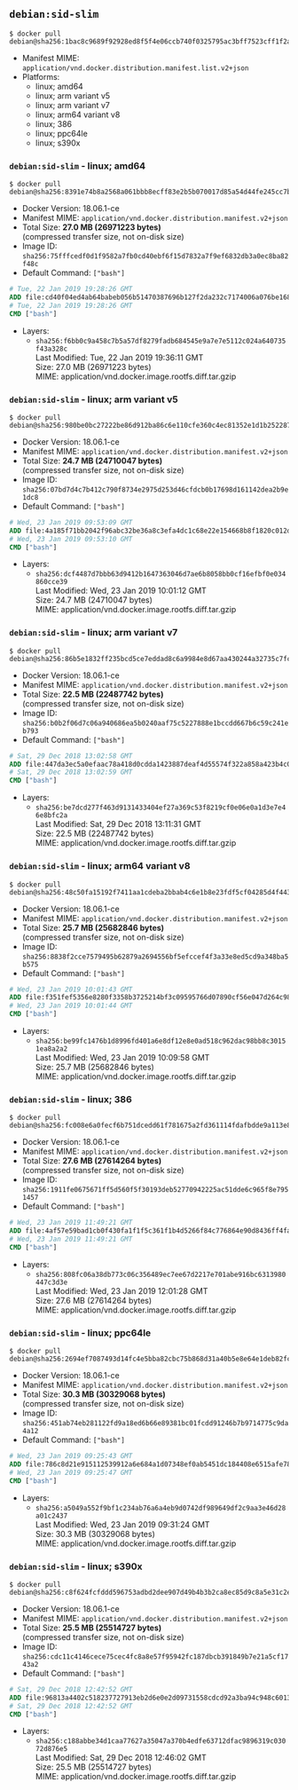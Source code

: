 ## `debian:sid-slim`

```console
$ docker pull debian@sha256:1bac8c9689f92928ed8f5f4e06ccb740f0325795ac3bff7523cff1f2a6fedee0
```

-	Manifest MIME: `application/vnd.docker.distribution.manifest.list.v2+json`
-	Platforms:
	-	linux; amd64
	-	linux; arm variant v5
	-	linux; arm variant v7
	-	linux; arm64 variant v8
	-	linux; 386
	-	linux; ppc64le
	-	linux; s390x

### `debian:sid-slim` - linux; amd64

```console
$ docker pull debian@sha256:8391e74b8a2568a061bbb8ecff83e2b5b070017d85a54d44fe245cc7b347c034
```

-	Docker Version: 18.06.1-ce
-	Manifest MIME: `application/vnd.docker.distribution.manifest.v2+json`
-	Total Size: **27.0 MB (26971223 bytes)**  
	(compressed transfer size, not on-disk size)
-	Image ID: `sha256:75fffcedf0d1f9582a7fb0cd40ebf6f15d7832a7f9ef6832db3a0ec8ba82f48c`
-	Default Command: `["bash"]`

```dockerfile
# Tue, 22 Jan 2019 19:28:26 GMT
ADD file:cd40f04ed4ab64babeb056b51470387696b127f2da232c7174006a076be168e7 in / 
# Tue, 22 Jan 2019 19:28:26 GMT
CMD ["bash"]
```

-	Layers:
	-	`sha256:f6bb0c9a458c7b5a57df8279fadb684545e9a7e7e5112c024a640735f43a328c`  
		Last Modified: Tue, 22 Jan 2019 19:36:11 GMT  
		Size: 27.0 MB (26971223 bytes)  
		MIME: application/vnd.docker.image.rootfs.diff.tar.gzip

### `debian:sid-slim` - linux; arm variant v5

```console
$ docker pull debian@sha256:980be0bc27222be86d912ba86c6e110cfe360c4ec81352e1d1b25228710c78c4
```

-	Docker Version: 18.06.1-ce
-	Manifest MIME: `application/vnd.docker.distribution.manifest.v2+json`
-	Total Size: **24.7 MB (24710047 bytes)**  
	(compressed transfer size, not on-disk size)
-	Image ID: `sha256:07bd7d4c7b412c790f8734e2975d253d46cfdcb0b17698d161142dea2b9e1dc8`
-	Default Command: `["bash"]`

```dockerfile
# Wed, 23 Jan 2019 09:53:09 GMT
ADD file:4a185f71bb2042f96abc32be36a8c3efa4dc1c68e22e154668b8f1820c012de5 in / 
# Wed, 23 Jan 2019 09:53:10 GMT
CMD ["bash"]
```

-	Layers:
	-	`sha256:dcf4487d7bbb63d9412b1647363046d7ae6b8058bb0cf16efbf0e034860cce39`  
		Last Modified: Wed, 23 Jan 2019 10:01:12 GMT  
		Size: 24.7 MB (24710047 bytes)  
		MIME: application/vnd.docker.image.rootfs.diff.tar.gzip

### `debian:sid-slim` - linux; arm variant v7

```console
$ docker pull debian@sha256:86b5e1832ff235bcd5ce7eddad8c6a9984e8d67aa430244a32735c7fcf72363c
```

-	Docker Version: 18.06.1-ce
-	Manifest MIME: `application/vnd.docker.distribution.manifest.v2+json`
-	Total Size: **22.5 MB (22487742 bytes)**  
	(compressed transfer size, not on-disk size)
-	Image ID: `sha256:b0b2f06d7c06a940686ea5b0240aaf75c5227888e1bccdd667b6c59c241eb793`
-	Default Command: `["bash"]`

```dockerfile
# Sat, 29 Dec 2018 13:02:58 GMT
ADD file:447da3ec5a0efaac78a418d0cdda1423887deaf4d55574f322a858a423b4c022 in / 
# Sat, 29 Dec 2018 13:02:59 GMT
CMD ["bash"]
```

-	Layers:
	-	`sha256:be7dcd277f463d9131433404ef27a369c53f8219cf0e06e0a1d3e7e46e8bfc2a`  
		Last Modified: Sat, 29 Dec 2018 13:11:31 GMT  
		Size: 22.5 MB (22487742 bytes)  
		MIME: application/vnd.docker.image.rootfs.diff.tar.gzip

### `debian:sid-slim` - linux; arm64 variant v8

```console
$ docker pull debian@sha256:48c50fa15192f7411aa1cdeba2bbab4c6e1b8e23fdf5cf04285d4f4431b7d2e1
```

-	Docker Version: 18.06.1-ce
-	Manifest MIME: `application/vnd.docker.distribution.manifest.v2+json`
-	Total Size: **25.7 MB (25682846 bytes)**  
	(compressed transfer size, not on-disk size)
-	Image ID: `sha256:8838f2cce7579495b62879a2694556bf5efccef4f3a33e8ed5cd9a348ba5b575`
-	Default Command: `["bash"]`

```dockerfile
# Wed, 23 Jan 2019 10:01:43 GMT
ADD file:f351fef5356e8280f3358b3725214bf3c09595766d07890cf56e047d264c98af in / 
# Wed, 23 Jan 2019 10:01:44 GMT
CMD ["bash"]
```

-	Layers:
	-	`sha256:be99fc1476b1d8996fd401a6e8df12e8e0ad518c962dac98bb8c30151ea8a2a2`  
		Last Modified: Wed, 23 Jan 2019 10:09:58 GMT  
		Size: 25.7 MB (25682846 bytes)  
		MIME: application/vnd.docker.image.rootfs.diff.tar.gzip

### `debian:sid-slim` - linux; 386

```console
$ docker pull debian@sha256:fc008e6a0fecf6b751dcedd61f781675a2fd361114fdafbdde9a113e819d61f0
```

-	Docker Version: 18.06.1-ce
-	Manifest MIME: `application/vnd.docker.distribution.manifest.v2+json`
-	Total Size: **27.6 MB (27614264 bytes)**  
	(compressed transfer size, not on-disk size)
-	Image ID: `sha256:1911fe0675671ff5d560f5f30193deb52770942225ac51dde6c965f8e7951457`
-	Default Command: `["bash"]`

```dockerfile
# Wed, 23 Jan 2019 11:49:21 GMT
ADD file:4af57e59bad1cb0f430fa1f1f5c361f1b4d5266f84c776864e90d8436ff4fa1d in / 
# Wed, 23 Jan 2019 11:49:21 GMT
CMD ["bash"]
```

-	Layers:
	-	`sha256:808fc06a38db773c06c356489ec7ee67d2217e701abe916bc6313980447c3d3e`  
		Last Modified: Wed, 23 Jan 2019 12:01:28 GMT  
		Size: 27.6 MB (27614264 bytes)  
		MIME: application/vnd.docker.image.rootfs.diff.tar.gzip

### `debian:sid-slim` - linux; ppc64le

```console
$ docker pull debian@sha256:2694ef7087493d14fc4e5bba82cbc75b868d31a40b5e8e64e1deb82fc1079c23
```

-	Docker Version: 18.06.1-ce
-	Manifest MIME: `application/vnd.docker.distribution.manifest.v2+json`
-	Total Size: **30.3 MB (30329068 bytes)**  
	(compressed transfer size, not on-disk size)
-	Image ID: `sha256:451ab74eb281122fd9a18ed6b66e89381bc01fcdd91246b7b9714775c9da4a12`
-	Default Command: `["bash"]`

```dockerfile
# Wed, 23 Jan 2019 09:25:43 GMT
ADD file:786c8d21e915112539912a6e684a1d07348ef0ab5451dc184408e6515afe787b in / 
# Wed, 23 Jan 2019 09:25:47 GMT
CMD ["bash"]
```

-	Layers:
	-	`sha256:a5049a552f9bf1c234ab76a6a4eb9d0742df989649df2c9aa3e46d28a01c2437`  
		Last Modified: Wed, 23 Jan 2019 09:31:24 GMT  
		Size: 30.3 MB (30329068 bytes)  
		MIME: application/vnd.docker.image.rootfs.diff.tar.gzip

### `debian:sid-slim` - linux; s390x

```console
$ docker pull debian@sha256:c8f624fcfddd596753adbd2dee907d49b4b3b2ca8ec85d9c8a5e31c2e9a8de98
```

-	Docker Version: 18.06.1-ce
-	Manifest MIME: `application/vnd.docker.distribution.manifest.v2+json`
-	Total Size: **25.5 MB (25514727 bytes)**  
	(compressed transfer size, not on-disk size)
-	Image ID: `sha256:cdc11c4146cece75cec4fc8a8e57f95942fc187dbcb391849b7e21a5cf1743a2`
-	Default Command: `["bash"]`

```dockerfile
# Sat, 29 Dec 2018 12:42:52 GMT
ADD file:96813a4402c518237727913eb2d6e0e2d09731558cdcd92a3ba94c948c601375 in / 
# Sat, 29 Dec 2018 12:42:52 GMT
CMD ["bash"]
```

-	Layers:
	-	`sha256:c188abbe34d1caa77627a35047a370b4edfe63712dfac9896319c03072d876e5`  
		Last Modified: Sat, 29 Dec 2018 12:46:02 GMT  
		Size: 25.5 MB (25514727 bytes)  
		MIME: application/vnd.docker.image.rootfs.diff.tar.gzip

